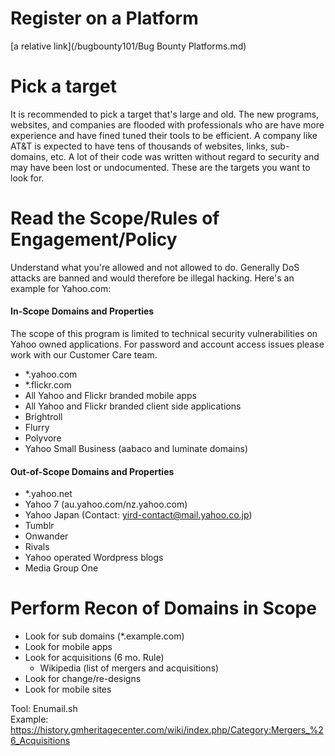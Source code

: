 # Register on a Platform
[a relative link](/bugbounty101/Bug Bounty Platforms.md)

# Pick a target
It is recommended to pick a target that's large and old. The new programs, websites, and companies are flooded with professionals who are have more experience and have fined tuned their tools to be efficient. A company like AT&T is expected to have tens of thousands of websites, links, sub-domains, etc. A lot of their code was written without regard to security and may have been lost or undocumented. These are the targets you want to look for. 

# Read the Scope/Rules of Engagement/Policy
Understand what you're allowed and not allowed to do. Generally DoS attacks are banned and would therefore be illegal hacking. Here's an example for Yahoo.com:

#### In-Scope Domains and Properties
The scope of this program is limited to technical security vulnerabilities on Yahoo owned applications. For password and account access issues please work with our Customer Care team. 
- *.yahoo.com
- *.flickr.com
- All Yahoo and Flickr branded mobile apps
- All Yahoo and Flickr branded client side applications
- Brightroll
- Flurry
- Polyvore
- Yahoo Small Business (aabaco and luminate domains)
#### Out-of-Scope Domains and Properties
- *.yahoo.net
- Yahoo 7 (au.yahoo.com/nz.yahoo.com)
- Yahoo Japan (Contact: yird-contact@mail.yahoo.co.jp)
- Tumblr
- Onwander
- Rivals
- Yahoo operated Wordpress blogs
- Media Group One

# Perform Recon of Domains in Scope

- Look for sub domains (*.example.com)
- Look for mobile apps
- Look for acquisitions (6 mo. Rule)
  - Wikipedia (list of mergers and acquisitions)
- Look for change/re-designs
- Look for mobile sites

Tool: Enumail.sh  <br />
Example: https://history.gmheritagecenter.com/wiki/index.php/Category:Mergers_%26_Acquisitions
